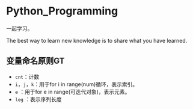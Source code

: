 # Python_Programming

一起学习。

The best way to learn new knowledge is to share what you have learned.


## 变量命名原则GT

- `cnt`：计数
- `i`，`j`，`k`：用于for i in range(num)循环，表示索引。
- `e`  ：用于for e in range(可迭代对象)，表示元素。
- `leg`  ：表示序列长度
